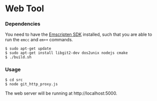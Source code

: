 Web Tool
===

### Dependencies

You need to have the [Emscripten SDK](https://kripken.github.io/emscripten-site/docs/getting_started/downloads.html)
installed, such that you are able to run the `emcc` and `em++` commands.

```
$ sudo apt-get update
$ sudo apt-get install libgit2-dev dos2unix nodejs cmake
$ ./build.sh
```

### Usage

```
$ cd src
$ node git_http_proxy.js
```

The web server will be running at http://localhost:5000.